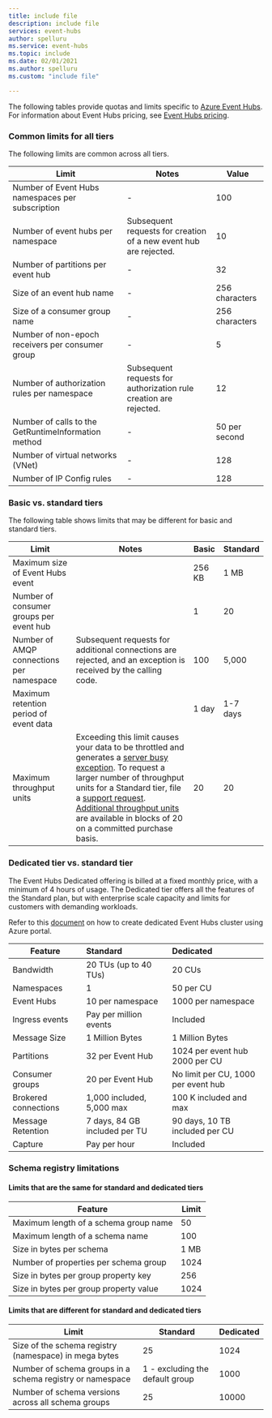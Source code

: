 ```yaml
---
title: include file
description: include file
services: event-hubs
author: spelluru
ms.service: event-hubs
ms.topic: include
ms.date: 02/01/2021
ms.author: spelluru
ms.custom: "include file"

---
```


The following tables provide quotas and limits specific to [Azure Event Hubs](https://azure.microsoft.com/services/event-hubs/). For information about Event Hubs pricing, see [Event Hubs pricing](https://azure.microsoft.com/pricing/details/event-hubs/).

### Common limits for all tiers
The following limits are common across all tiers. 

| Limit |  Notes | Value |
| --- |  --- | --- |
| Number of Event Hubs namespaces per subscription |- |100 |
| Number of event hubs per namespace | Subsequent requests for creation of a new event hub are rejected. |10 |
| Number of partitions per event hub |- |32 |
| Size of an event hub name |- | 256 characters |
| Size of a consumer group name |- | 256 characters |
| Number of non-epoch receivers per consumer group |- |5 |
| Number of authorization rules per namespace | Subsequent requests for authorization rule creation are rejected.|12 |
| Number of calls to the GetRuntimeInformation method |  - | 50 per second | 
| Number of virtual networks (VNet) | - | 128 | 
| Number of IP Config rules | - | 128 | 


### Basic vs. standard tiers
The following table shows limits that may be different for basic and standard tiers. 

| Limit | Notes | Basic | Standard |
|---|---|--|---|
| Maximum size of Event Hubs event| &nbsp; | 256 KB | 1 MB |
| Number of consumer groups per event hub | &nbsp; |1 |20 |
| Number of AMQP connections per namespace | Subsequent requests for additional connections are rejected, and an exception is received by the calling code. |100 |5,000|
| Maximum retention period of event data | &nbsp; |1 day |1-7 days |
| Maximum throughput units |Exceeding this limit causes your data to be throttled and generates a [server busy exception](/dotnet/api/microsoft.servicebus.messaging.serverbusyexception). To request a larger number of throughput units for a Standard tier, file a [support request](../articles/azure-portal/supportability/how-to-create-azure-support-request.md). [Additional throughput units](../articles/event-hubs/event-hubs-auto-inflate.md) are available in blocks of 20 on a committed purchase basis. |20 | 20 | 

### Dedicated tier vs. standard tier
The Event Hubs Dedicated offering is billed at a fixed monthly price, with a minimum of 4 hours of usage. The Dedicated tier offers all the features of the Standard plan, but with enterprise scale capacity and limits for customers with demanding workloads. 

Refer to this [document](../articles/event-hubs/event-hubs-dedicated-cluster-create-portal.md) on how to create dedicated Event Hubs cluster using Azure portal.

| Feature | Standard | Dedicated |
| --- |:---|:---|
| Bandwidth | 20 TUs (up to 40 TUs)	| 20 CUs |
| Namespaces |  1 | 50 per CU |
| Event Hubs |  10 per namespace | 1000 per namespace |
| Ingress events | Pay per million events | Included |
| Message Size | 1 Million Bytes | 1 Million Bytes |
| Partitions | 32 per Event Hub | 1024 per event hub<br/>2000 per CU |
| Consumer groups | 20 per Event Hub | No limit per CU, 1000 per event hub |
| Brokered connections | 1,000 included, 5,000 max | 100 K included and max |
| Message Retention | 7 days, 84 GB included per TU | 90 days, 10 TB included per CU |
| Capture | Pay per hour | Included |


### Schema registry limitations

#### Limits that are the same for standard and dedicated tiers 
| Feature | Limit | 
|---|---|
| Maximum length of a schema group name | 50 |  
| Maximum length of a schema name | 100 |    
| Size in bytes per schema | 1 MB |   
| Number of properties per schema group | 1024 |
| Size in bytes per group property key | 256 | 
| Size in bytes per group property value | 1024 | 


#### Limits that are different for standard and dedicated tiers 

| Limit | Standard | Dedicated | 
|---|---|--|
| Size of the schema registry (namespace) in mega bytes | 25 |  1024 |
| Number of schema groups in a schema registry or namespace | 1 - excluding the default group | 1000 |
| Number of schema versions across all schema groups | 25 | 10000 |